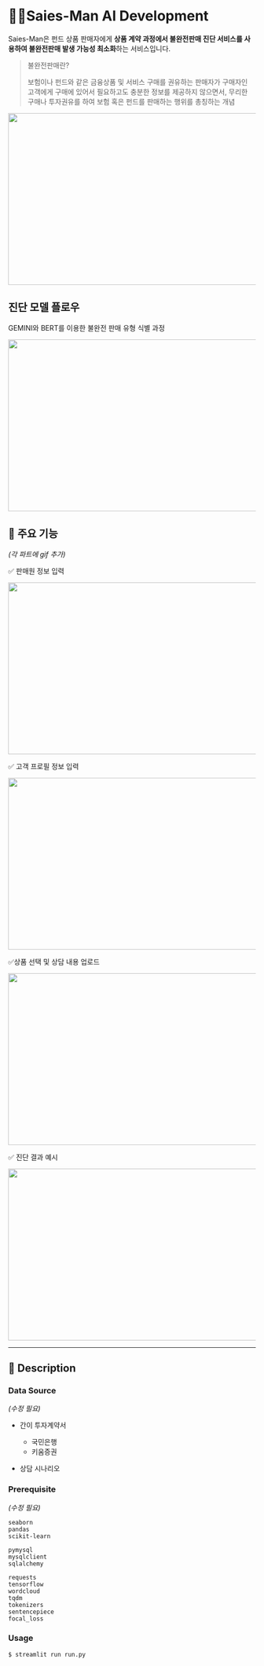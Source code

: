 # 👮‍♂️Saies-Man AI Development 

Saies-Man은 펀드 상품 판매자에게 **상품 계약 과정에서 불완전판매 진단 서비스를 사용하여 불완전판매 발생 가능성 최소화**하는 서비스입니다.

> 불완전판매란?
> 
> 보험이나 펀드와 같은 금융상품 및 서비스 구매를 권유하는 판매자가 구매자인 고객에게 구매에 있어서 필요하고도 충분한 정보를 제공하지 않으면서, 무리한 구매나 투자권유를 하여 보험 혹은 펀드를 판매하는 행위를 총칭하는 개념

<img src="https://github.com/user-attachments/assets/bff11fdc-3c2e-48f4-913e-9fe04e0db5b0" width="900" height="350" />

## 진단 모델 플로우

GEMINI와 BERT를 이용한 불완전 판매 유형 식별 과정

<img src="https://github.com/user-attachments/assets/f203e99f-b749-43f8-974f-ed792536898d" width="900" height="350" />

## 📢 주요 기능
*(각 파트에 gif 추가)*

✅ 판매원 정보 입력  

<img src="https://github.com/user-attachments/assets/d07ac2df-644a-4803-a4e2-6747f94b6328" width="900" height="350" />


✅ 고객 프로필 정보 입력

<img src="https://github.com/user-attachments/assets/73aaf4a1-9c3d-4b44-b497-f800ced48b86" width="900" height="350" />

✅상품 선택 및 상담 내용 업로드

<img src="https://github.com/user-attachments/assets/12ce7207-75fc-407e-ae07-9ed8e6d0d1c8" width="900" height="350" />


✅ 진단 결과 예시

<img src="https://github.com/user-attachments/assets/a6db860b-9a58-4174-bfa5-1b73b5452e3c" width="900" height="350" />



---
## 📝 Description

### Data Source
*(수정 필요)*

- 간이 투자계약서  
  - 국민은행
  - 키움증권
 
- 상담 시나리오 
  


### Prerequisite 
*(수정 필요)*

```
seaborn
pandas
scikit-learn

pymysql
mysqlclient
sqlalchemy

requests
tensorflow
wordcloud
tqdm
tokenizers
sentencepiece
focal_loss
```

### Usage

```
$ streamlit run run.py
```
